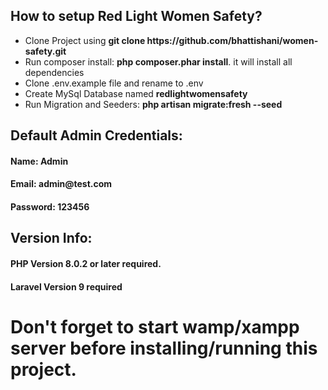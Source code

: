 <h2>How to setup Red Light Women Safety?</h2>

<ul>
    <li>Clone Project using <strong>git clone https://github.com/bhattishani/women-safety.git</strong></li>
    <li>Run composer install: <strong>php composer.phar install</strong>. it will install all dependencies</li>
    <li>Clone .env.example file and rename to .env</li>
    <li>Create MySql Database named <strong>redlightwomensafety</strong></li>
    <li>Run Migration and Seeders: <strong>php artisan migrate:fresh --seed</strong></li>
</ul>

<h2>Default Admin Credentials:</h2>

<h4>Name: <strong>Admin</strong></h4>
<h4>Email: <strong>admin@test.com</strong></h4>
<h4>Password: <strong>123456</strong></h4>

<h2>Version Info:</h2>

<h4>PHP Version 8.0.2 or later required.</h4>
<h4>Laravel Version 9 required</h4>


<h1>Don't forget to start wamp/xampp server before installing/running this project.</h1>

